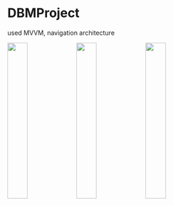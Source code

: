 # DBMProject
used MVVM, navigation architecture

<img src="https://user-images.githubusercontent.com/20845081/210185884-788482bc-137d-4595-a7d3-12dd8360c75a.png" width=30% height=30%> <img src="https://user-images.githubusercontent.com/20845081/210185915-ccb716ff-09b2-499d-a3af-c1fc598731f0.png" width=30% height=30%> <img src="https://user-images.githubusercontent.com/20845081/210185892-a87c067c-340c-4c26-ba32-82f50ad77e91.png" width=30% height=30%>



